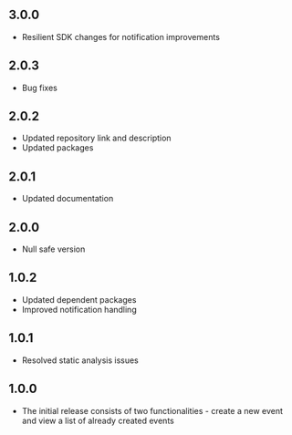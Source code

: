 ## 3.0.0
- Resilient SDK changes for notification improvements

## 2.0.3
- Bug fixes

## 2.0.2
- Updated repository link and description
- Updated packages

## 2.0.1
- Updated documentation

## 2.0.0
- Null safe version

## 1.0.2
- Updated dependent packages
- Improved notification handling

## 1.0.1
- Resolved static analysis issues

## 1.0.0
- The initial release consists of two functionalities - create a new event and view a list of already created events
